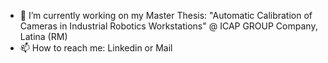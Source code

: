 - 🔭 I’m currently working on my Master Thesis: "Automatic Calibration of Cameras in Industrial Robotics Workstations" @ ICAP GROUP Company, Latina (RM)
- 📫 How to reach me: Linkedin or Mail

